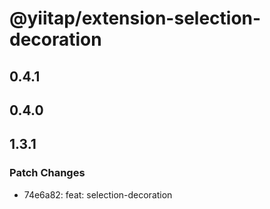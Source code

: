 # @yiitap/extension-selection-decoration

## 0.4.1

## 0.4.0

## 1.3.1

### Patch Changes

- 74e6a82: feat: selection-decoration
